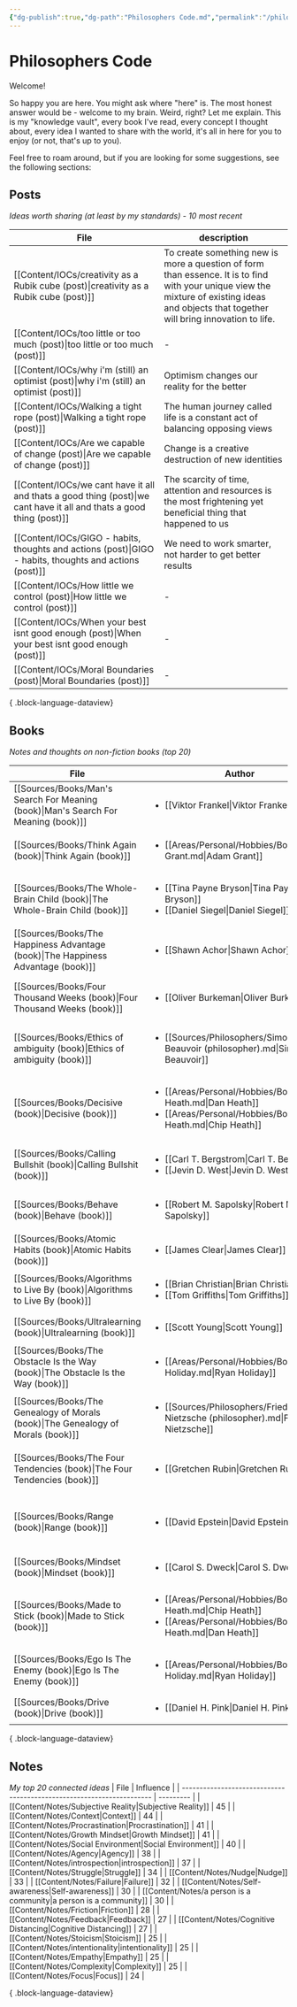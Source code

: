 ```yaml
---
{"dg-publish":true,"dg-path":"Philosophers Code.md","permalink":"/philosophers-code/","tags":["System/Areas/Growth","gardenEntry","gardenEntry"]}
---
```


# Philosophers Code

Welcome!

So happy you are here. You might ask where "here" is. The most honest answer would be - welcome to my brain. Weird, right? Let me explain. This is my "knowledge vault", every book I've read, every concept I thought about, every idea I wanted to share with the world, it's all in here for you to enjoy (or not, that's up to you).

Feel free to roam around, but if you are looking for some suggestions, see the following sections:

## Posts
*Ideas worth sharing (at least by my standards) - 10 most recent*

| File                                                                                                                     | description                                                                                                                                                                                 |
| ------------------------------------------------------------------------------------------------------------------------ | ------------------------------------------------------------------------------------------------------------------------------------------------------------------------------------------- |
| [[Content/IOCs/creativity as a Rubik cube (post)\|creativity as a Rubik cube (post)]]                                 | To create something new is more a question of form than essence. It is to find with your unique view the mixture of existing ideas and objects that together will bring innovation to life. |
| [[Content/IOCs/too little or too much (post)\|too little or too much (post)]]                                         | \-                                                                                                                                                                                          |
| [[Content/IOCs/why i'm (still) an optimist (post)\|why i'm (still) an optimist (post)]]                               | Optimism changes our reality for the better                                                                                                                                                 |
| [[Content/IOCs/Walking a tight rope (post)\|Walking a tight rope (post)]]                                             | The human journey called life is a constant act of balancing opposing views                                                                                                                 |
| [[Content/IOCs/Are we capable of change (post)\|Are we capable of change (post)]]                                     | Change is a creative destruction of new identities                                                                                                                                          |
| [[Content/IOCs/we cant have it all and thats a good thing (post)\|we cant have it all and thats a good thing (post)]] | The scarcity of time, attention and resources is the most frightening yet beneficial thing that happened to us                                                                              |
| [[Content/IOCs/GIGO - habits, thoughts and actions (post)\|GIGO - habits, thoughts and actions (post)]]               | We need to work smarter, not harder to get better results                                                                                                                                   |
| [[Content/IOCs/How little we control (post)\|How little we control (post)]]                                           | \-                                                                                                                                                                                          |
| [[Content/IOCs/When your best isnt good enough (post)\|When your best isnt good enough (post)]]                       | \-                                                                                                                                                                                          |
| [[Content/IOCs/Moral Boundaries (post)\|Moral Boundaries (post)]]                                                     | \-                                                                                                                                                                                          |

{ .block-language-dataview}


## Books
*Notes and thoughts on non-fiction books (top 20)*

| File                                                                                  | Author                                                                                                                                          | Topic                                                                             | Rate |
| ------------------------------------------------------------------------------------- | ----------------------------------------------------------------------------------------------------------------------------------------------- | --------------------------------------------------------------------------------- | ---- |
| [[Sources/Books/Man's Search For Meaning (book)\|Man's Search For Meaning (book)]] | <ul><li>[[Viktor Frankel\\|Viktor Frankel]]</li></ul>                                                                                           | [[Content/MOCs/Existentialism (MOC)\|Existentialism (MOC)]]                    | 5    |
| [[Sources/Books/Think Again (book)\|Think Again (book)]]                           | <ul><li>[[Areas/Personal/Hobbies/Books/Adam Grant.md\\|Adam Grant]]</li></ul>                                                                   | [[Content/MOCs/Creativity (MOC)\|Creativity (MOC)]] [[Content/Notes/Critical Thinking\|Critical Thinking]]                                        | 5    |
| [[Sources/Books/The Whole-Brain Child (book)\|The Whole-Brain Child (book)]]       | <ul><li>[[Tina Payne Bryson\\|Tina Payne Bryson]]</li><li>[[Daniel Siegel\\|Daniel Siegel]]</li></ul>                                           | [[Content/MOCs/Education (MOC)\|Education (MOC)]]                              | 5    |
| [[Sources/Books/The Happiness Advantage (book)\|The Happiness Advantage (book)]]   | <ul><li>[[Shawn Achor\\|Shawn Achor]]</li></ul>                                                                                                 | [[positive psychology\|positive psychology]]                                      | 5    |
| [[Sources/Books/Four Thousand Weeks (book)\|Four Thousand Weeks (book)]]           | <ul><li>[[Oliver Burkeman\\|Oliver Burkeman]]</li></ul>                                                                                         | [[Content/MOCs/Time Management (MOC)\|Time Management (MOC)]] [[Content/MOCs/Wellbeing (MOC)\|Wellbeing (MOC)]]                                     | 5    |
| [[Sources/Books/Ethics of ambiguity (book)\|Ethics of ambiguity (book)]]           | <ul><li>[[Sources/Philosophers/Simone de Beauvoir (philosopher).md\\|Simone de Beauvoir]]</li></ul>                                             | [[Content/MOCs/Existentialism (MOC)\|Existentialism (MOC)]] [[Sources/Philosophers/Simone de Beauvoir (philosopher)\|Simone de Beauvoir]] | 5    |
| [[Sources/Books/Decisive (book)\|Decisive (book)]]                                 | <ul><li>[[Areas/Personal/Hobbies/Books/Dan Heath.md\\|Dan Heath]]</li><li>[[Areas/Personal/Hobbies/Books/Chip Heath.md\\|Chip Heath]]</li></ul> | [[Content/MOCs/Decision Making (MOC)\|Decision Making (MOC)]]                  | 5    |
| [[Sources/Books/Calling Bullshit (book)\|Calling Bullshit (book)]]                 | <ul><li>[[Carl T. Bergstrom\\|Carl T. Bergstrom]]</li><li>[[Jevin D. West\\|Jevin D. West]]</li></ul>                                           | [[Content/MOCs/Communication (MOC)\|Communication (MOC)]] [[Content/MOCs/Statistics (MOC)\|Statistics (MOC)]]                                      | 5    |
| [[Sources/Books/Behave (book)\|Behave (book)]]                                     | <ul><li>[[Robert M. Sapolsky\\|Robert M. Sapolsky]]</li></ul>                                                                                   | [[Content/MOCs/Biology (MOC)\|Biology (MOC)]] [[Content/MOCs/Human Nature (MOC)\|Human Nature (MOC)]]                                          | 5    |
| [[Sources/Books/Atomic Habits (book)\|Atomic Habits (book)]]                       | <ul><li>[[James Clear\\|James Clear]]</li></ul>                                                                                                 | \-                                                                                | 5    |
| [[Sources/Books/Algorithms to Live By (book)\|Algorithms to Live By (book)]]       | <ul><li>[[Brian Christian\\|Brian Christian]]</li><li>[[Tom Griffiths\\|Tom Griffiths]]</li></ul>                                               | [[Content/MOCs/Decision Making (MOC)\|Decision Making (MOC)]]                  | 5    |
| [[Sources/Books/Ultralearning (book)\|Ultralearning (book)]]                       | <ul><li>[[Scott Young\\|Scott Young]]</li></ul>                                                                                                 | [[Content/MOCs/Learning (MOC)\|Learning (MOC)]]                                | 5    |
| [[Sources/Books/The Obstacle Is the Way (book)\|The Obstacle Is the Way (book)]]   | <ul><li>[[Areas/Personal/Hobbies/Books/Ryan Holiday.md\\|Ryan Holiday]]</li></ul>                                                               | [[Content/Notes/Stoicism\|Stoicism]]  [[Content/Notes/Pragmatism\|Pragmatism]] [[Content/Notes/Struggle\|Struggle]]                                         | 5    |
| [[Sources/Books/The Genealogy of Morals (book)\|The Genealogy of Morals (book)]]   | <ul><li>[[Sources/Philosophers/Friedrich Nietzsche (philosopher).md\\|Friedrich Nietzsche]]</li></ul>                                           | [[Content/MOCs/Ethics (MOC)\|Ethics (MOC)]]                                    | 4    |
| [[Sources/Books/The Four Tendencies (book)\|The Four Tendencies (book)]]           | <ul><li>[[Gretchen Rubin\\|Gretchen Rubin]]</li></ul>                                                                                           | [[Content/MOCs/Human Nature (MOC)\|Human Nature (MOC)]] [[Content/MOCs/Behavioral Psychology (MOC)\|Behavioral Psychology (MOC)]]                            | 4    |
| [[Sources/Books/Range (book)\|Range (book)]]                                       | <ul><li>[[David Epstein\\|David Epstein]]</li></ul>                                                                                             | [[Content/Notes/Breath beats depth\|Range]] [[Content/Notes/Competence\|competence]] [[Content/MOCs/Creativity (MOC)\|Creativity (MOC)]]                 | 4    |
| [[Sources/Books/Mindset (book)\|Mindset (book)]]                                   | <ul><li>[[Carol S. Dweck\\|Carol S. Dweck]]</li></ul>                                                                                           | [[Content/MOCs/Mindset (MOC)\|Mindset (MOC)]]                                  | 4    |
| [[Sources/Books/Made to Stick (book)\|Made to Stick (book)]]                       | <ul><li>[[Areas/Personal/Hobbies/Books/Chip Heath.md\\|Chip Heath]]</li><li>[[Areas/Personal/Hobbies/Books/Dan Heath.md\\|Dan Heath]]</li></ul> | [[Content/MOCs/Communication (MOC)\|Communication (MOC)]]                      | 4    |
| [[Sources/Books/Ego Is The Enemy (book)\|Ego Is The Enemy (book)]]                 | <ul><li>[[Areas/Personal/Hobbies/Books/Ryan Holiday.md\\|Ryan Holiday]]</li></ul>                                                               | [[Content/MOCs/Success (MOC)\|Success (MOC)]] [[Content/MOCs/Mindset (MOC)\|Mindset (MOC)]]                                               | 4    |
| [[Sources/Books/Drive (book)\|Drive (book)]]                                       | <ul><li>[[Daniel H. Pink\\|Daniel H. Pink]]</li></ul>                                                                                           | [[Content/MOCs/Motivation (MOC)\|Motivation (MOC)]]                            | 4    |

{ .block-language-dataview}

## Notes
*My top 20 connected ideas*
| File                                                                  | Influence |
| --------------------------------------------------------------------- | --------- |
| [[Content/Notes/Subjective Reality\|Subjective Reality]]           | 45        |
| [[Content/Notes/Context\|Context]]                                 | 44        |
| [[Content/Notes/Procrastination\|Procrastination]]                 | 41        |
| [[Content/Notes/Growth Mindset\|Growth Mindset]]                   | 41        |
| [[Content/Notes/Social Environment\|Social Environment]]           | 40        |
| [[Content/Notes/Agency\|Agency]]                                   | 38        |
| [[Content/Notes/introspection\|introspection]]                     | 37        |
| [[Content/Notes/Struggle\|Struggle]]                               | 34        |
| [[Content/Notes/Nudge\|Nudge]]                                     | 33        |
| [[Content/Notes/Failure\|Failure]]                                 | 32        |
| [[Content/Notes/Self-awareness\|Self-awareness]]                   | 30        |
| [[Content/Notes/a person is a community\|a person is a community]] | 30        |
| [[Content/Notes/Friction\|Friction]]                               | 28        |
| [[Content/Notes/Feedback\|Feedback]]                               | 27        |
| [[Content/Notes/Cognitive Distancing\|Cognitive Distancing]]       | 27        |
| [[Content/Notes/Stoicism\|Stoicism]]                               | 25        |
| [[Content/Notes/intentionality\|intentionality]]                   | 25        |
| [[Content/Notes/Empathy\|Empathy]]                                 | 25        |
| [[Content/Notes/Complexity\|Complexity]]                           | 25        |
| [[Content/Notes/Focus\|Focus]]                                     | 24        |

{ .block-language-dataview}